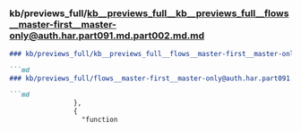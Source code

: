 ### kb/previews_full/kb__previews_full__kb__previews_full__flows__master-first__master-only@auth.har.part091.md.part002.md.md

```md
### kb/previews_full/kb__previews_full__flows__master-first__master-only@auth.har.part091.md.part002.md

```md
### kb/previews_full/flows__master-first__master-only@auth.har.part091.md (part 002)

```md
                },
                {
                  "function
```

```

```

```
